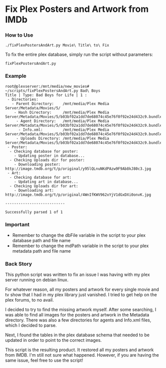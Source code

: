 # Fix Plex Posters and Artwork from IMDb

### How to Use
```
./fixPlexPostersAndArt.py Movie\ Title\ to\ Fix
```

To fix the entire plex database, simply run the script without parameters:
```
fixPlexPostersAndArt.py
```

### Example
```
root@plexserver:/mnt/media/new_movies# ~/scripts/fixPlexPostersAndArt.py Bad\ Boys
Title | Type: Bad Boys for Life | 1 :
 - Directories:
   - Parent Directory:    /mnt/media/Plex Media Server/Metadata/Movies/5/
    - Hash Directory:     /mnt/media/Plex Media Server/Metadata/Movies/5/b03bf02a1dd7de68074c45e76f0f92e24d432c9.bundle/
     - Agent Directory:   /mnt/media/Plex Media Server/Metadata/Movies/5/b03bf02a1dd7de68074c45e76f0f92e24d432c9.bundle/Contents/com.plexapp.agents.imdb/
      - Info.xml:         /mnt/media/Plex Media Server/Metadata/Movies/5/b03bf02a1dd7de68074c45e76f0f92e24d432c9.bundle/Contents/com.plexapp.agents.imdb/Info.xml
     - Uploads Directory: /mnt/media/Plex Media Server/Metadata/Movies/5/b03bf02a1dd7de68074c45e76f0f92e24d432c9.bundle/Uploads/
 - Poster:
  - Checking database for poster:
    - Updating poster in database...
  - Checking Uploads dir for poster:
    - Downloading poster:  http://image.tmdb.org/t/p/original/y95lQLnuNKdPAzw9F9Ab8kJ80c3.jpg
 - Art:
  - Checking database for art:
    - Updating art in database...
  - Checking Uploads dir for art:
    - Downloading art:  http://image.tmdb.org/t/p/original/4WnIfKWV962xYjV1dGxDXi0onvK.jpg

---------------------------

Successfully parsed 1 of 1
```

### Important
- Remember to change the dbFile variable in the script to your plex database path and file name
- Remember to change the mdPath variable in the script to your plex metadata path and file name

### Back Story
This python script was written to fix an issue I was having with my plex server running on debian linux.

For whatever reason, all my posters and artwork for every single movie and tv show that I had in my plex library just vanished. 
I tried to get help on the plex forums, to no avail.

I decided to try to find the missing artwork myself. After some searching, I was able to find all images for the posters and artwork 
in the Metadata directory. There was also a few directories for agents and Info.xml files, which I decided to parse. 

Next, I found the tables in the plex database schema that needed to be updated in order to point to the correct images.

This script is the resulting product. It restored all my posters and artwork from IMDB. I'm still not sure what happened. 
However, if you are having the same issue, feel free to use the script!
